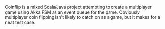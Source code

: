 Coinflip is a mixed Scala/Java project attempting to create a multiplayer game using Akka FSM as an event queue for the game. Obviously multiplayer coin flipping isn't likely to catch on as a game, but it makes for a neat test case.